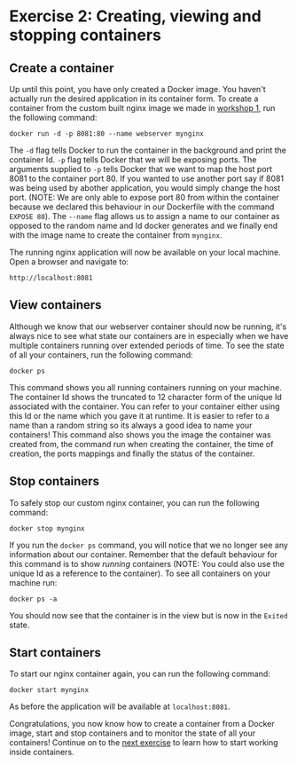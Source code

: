 # Exercise 2: Creating, viewing and stopping containers

## Create a container

Up until this point, you have only created a Docker image. You haven't actually run the desired application in its container form. To create a container from the custom built nginx image we made in [workshop 1](../1_Create_view_pull_images), run the following command:

`docker run -d -p 8081:80 --name webserver mynginx`

The `-d` flag tells Docker to run the container in the background and print the container Id. `-p` flag tells Docker that we will be exposing ports. The arguments supplied to `-p` tells Docker that we want to map the host port 8081 to the container port 80. If you wanted to use another port say if 8081 was being used by abother application, you would simply change the host port. (NOTE: We are only able to expose port 80 from within the container because we declared this behaviour in our Dockerfile with the command `EXPOSE 80`). The `--name` flag allows us to assign a name to our container as opposed to the random name and Id docker generates and we finally end with the image name to create the container from `mynginx`.

The running nginx application will now be available on your local machine. Open a browser and navigate to:

`http://localhost:8081`

## View containers

Although we know that our webserver container should now be running, it's always nice to see what state our containers are in especially when we have multiple containers running over extended periods of time. To see the state of all your containers, run the following command:

`docker ps`

This command shows you all running containers running on your machine. The container Id shows the truncated to 12 character form of the unique Id associated with the container. You can refer to your container either using this Id or the name which you gave it at runtime. It is easier to refer to a name than a random string so its always a good idea to name your containers! This command also shows you the image the container was created from, the command run when creating the container, the time of creation, the ports mappings and finally the status of the container.

## Stop containers

To safely stop our custom nginx container, you can run the following command:

`docker stop mynginx`

If you run the `docker ps` command, you will notice that we no longer see any information about our container. Remember that the default behaviour for this command is to show *running* containers (NOTE: You could also use the unique Id as a reference to the container). To see all containers on your machine run:

`docker ps -a`

You should now see that the container is in the view but is now in the `Exited` state.

## Start containers

To start our nginx container again, you can run the following command:

`docker start mynginx`

As before the application will be available at `localhost:8081`.

Congratulations, you now know how to create a container from a Docker image, start and stop containers and to monitor the state of all your containers! Continue on to the [next exercise](../3_Working_inside_containers) to learn how to start working inside containers.
